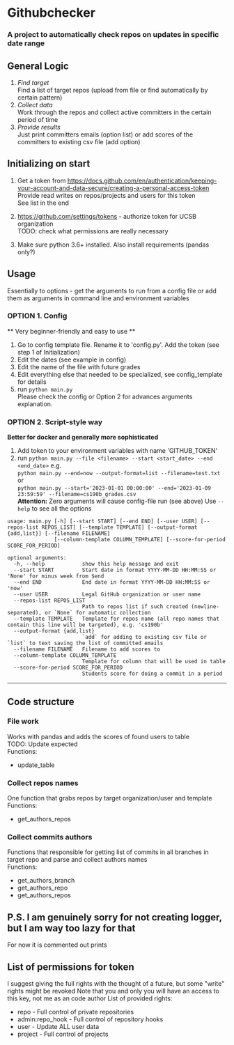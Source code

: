 # Githubchecker
### A project to automatically check repos on updates in specific date range

## General Logic
1. *Find target*  
Find a list of target repos (upload from file or find automatically by certain pattern)
2. *Collect data*  
Work through the repos and collect active committers in the certain period of time
3. *Provide results*  
Just print committers emails (option list) or add scores of the committers to existing csv file (add option)

## Initializing on start
1. Get a token from https://docs.github.com/en/authentication/keeping-your-account-and-data-secure/creating-a-personal-access-token  
Provide read writes on repos/projects and users for this token  
See list in the end

2. https://github.com/settings/tokens - authorize token for UCSB organization  
TODO: check what permissions are really necessary

3. Make sure python 3.6+ installed. Also install requirements
(pandas only?)

## Usage
Essentially to options - get the arguments to run from a config file or add them as arguments in command line and environment variables

### OPTION 1. Config
** Very beginner-friendly and easy to use **
1. Go to config template file. Rename it to 'config.py'. Add the token (see step 1 of Initialization)
2. Edit the dates (see example in config)
3. Edit the name of the file with future grades
4. Edit everything else that needed to be specialized, see config_template for details
5. run `python main.py`  
Please check the config or Option 2 for advances arguments explanation.

### OPTION 2. Script-style way
**Better for docker and generally more sophisticated**
1. Add token to your environment variables with name 'GITHUB_TOKEN'
2. run `python main.py --file <filename> --start <start_date> --end <end_date>`
e.g.  
`python main.py --end=now --output-format=list --filename=test.txt`  
or  
`python main.py --start='2023-01-01 00:00:00' --end='2023-01-09 23:59:59' --filename=cs190b_grades.csv`  
**Attention:** Zero arguments will cause config-file run (see above)
Use `--help` to see all the options
```
usage: main.py [-h] [--start START] [--end END] [--user USER] [--repos-list REPOS_LIST] [--template TEMPLATE] [--output-format {add,list}] [--filename FILENAME]
               [--column-template COLUMN_TEMPLATE] [--score-for-period SCORE_FOR_PERIOD]

optional arguments:
  -h, --help            show this help message and exit
  --start START         Start date in format YYYY-MM-DD HH:MM:SS or 'None' for minus week from $end
  --end END             End date in format YYYY-MM-DD HH:MM:SS or 'now'
  --user USER           Legal GitHub organization or user name
  --repos-list REPOS_LIST
                        Path to repos list if such created (newline-separated), or `None` for automatic collection
  --template TEMPLATE   Template for repos name (all repo names that contain this line will be targeted), e.g. 'cs190b'
  --output-format {add,list}
                        `add` for adding to existing csv file or `list` to text saving the list of committed emails
  --filename FILENAME   Filename to add scores to
  --column-template COLUMN_TEMPLATE
                        Template for column that will be used in table
  --score-for-period SCORE_FOR_PERIOD
                        Students score for doing a commit in a period

```

______________________________________________________________________________________
## Code structure
### File work
Works with pandas and adds the scores of found users to table  
TODO: Update expected  
Functions:
- update_table

### Collect repos names
One function that grabs repos by target organization/user and template  
Functions:
- get_authors_repos

### Collect commits authors
Functions that responsible for getting list of commits in all branches in target repo and parse and collect authors names  
Functions:
- get_authors_branch
- get_authors_repo
- get_authors_repos

## P.S. I am genuinely sorry for not creating logger, but I am way too lazy for that
For now it is commented out prints

## List of permissions for token
I suggest giving the full rights with the thought of a future, but some "write" rights might be revoked
Note that you and only you will have an access to this key, not me as an code author
List of provided rights:
- repo - Full control of private repositories 
- admin:repo_hook - Full control of repository hooks 
- user - Update ALL user data 
- project - Full control of projects 